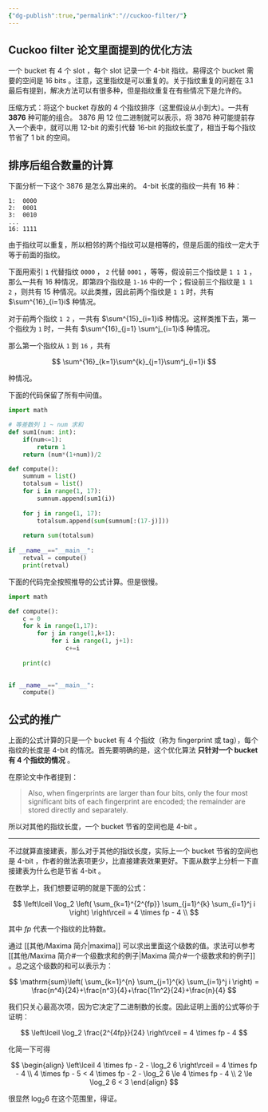 ```yaml
---
{"dg-publish":true,"permalink":"//cuckoo-filter/"}
---
```



## Cuckoo filter 论文里面提到的优化方法

一个 bucket 有 4 个 slot ，每个 slot 记录一个 4-bit 指纹。易得这个 bucket 需要的空间是 16 bits 。注意，这里指纹是可以重复的。关于指纹重复的问题在 3.1 最后有提到，解决方法可以有很多种，但是指纹重复在有些情况下是允许的。

压缩方式：将这个 bucket 存放的 4 个指纹排序（这里假设从小到大）。一共有 **3876** 种可能的组合。 3876 用 12 位二进制就可以表示，将 3876 种可能提前存入一个表中，就可以用 12-bit 的索引代替 16-bit 的指纹长度了，相当于每个指纹节省了 1 bit 的空间。

## 排序后组合数量的计算

下面分析一下这个 3876 是怎么算出来的。 4-bit 长度的指纹一共有 16 种：

```
1:  0000
2:  0001
3:  0010
...
16: 1111
```

由于指纹可以重复，所以相邻的两个指纹可以是相等的，但是后面的指纹一定大于等于前面的指纹。

下面用索引 `1` 代替指纹 `0000` ， `2` 代替 `0001` ，等等，假设前三个指纹是 `1 1 1` ，那么一共有 16 种情况，即第四个指纹是 `1-16` 中的一个；假设前三个指纹是 `1 1 2` ，则共有 15 种情况。以此类推，因此前两个指纹是 `1 1` 时，共有 $\sum^{16}_{i=1}i$ 种情况。

对于前两个指纹 `1 2` ，一共有 $\sum^{15}_{i=1}i$ 种情况。这样类推下去，第一个指纹为 `1` 时，一共有 $\sum^{16}_{j=1} \sum^j_{i=1}i$ 种情况。

那么第一个指纹从 `1` 到 `16` ，共有

$$
\sum^{16}_{k=1}\sum^{k}_{j=1}\sum^j_{i=1}i
$$

种情况。

下面的代码保留了所有中间值。

```python
import math

# 等差数列 1 ~ num 求和
def sum1(num: int):
    if(num<=1):
        return 1
    return (num*(1+num))/2

def compute():
    sumnum = list()
    totalsum = list()
    for i in range(1, 17):
        sumnum.append(sum1(i))
    
    for j in range(1, 17):
        totalsum.append(sum(sumnum[:(17-j)]))
    
    return sum(totalsum)
    
if __name__=="__main__":
    retval = compute()
    print(retval)
```

下面的代码完全按照推导的公式计算。但是很慢。

```python
import math

def compute():
    c = 0
    for k in range(1,17):
        for j in range(1,k+1):
            for i in range(1, j+1):
                c+=i
    
    print(c)

    
if __name__=="__main__":
    compute()
```

## 公式的推广

上面的公式计算的只是一个 bucket 有 4 个指纹（称为 fingerprint 或 tag），每个指纹的长度是 4-bit 的情况。首先要明确的是，这个优化算法 **只针对一个 bucket 有 4 个指纹的情况** 。

在原论文中作者提到：

> Also, when fingerprints are larger than four bits, only the four most significant bits of each fingerprint are encoded; the remainder are stored directly and separately.

所以对其他的指纹长度，一个 bucket 节省的空间也是 4-bit 。

---

不过就算直接建表，那么对于其他的指纹长度，实际上一个 bucket 节省的空间也是 4-bit ，作者的做法表项更少，比直接建表效果更好。下面从数学上分析一下直接建表为什么也是节省 4-bit 。

在数学上，我们想要证明的就是下面的公式：

$$
\left\lceil \log_2 \left( \sum_{k=1}^{2^{fp}} \sum_{j=1}^{k} \sum_{i=1}^j i \right) \right\rceil = 4 \times fp - 4 \\
$$

其中 $fp$ 代表一个指纹的比特数。

通过 [[其他/Maxima 简介\|maxima]] 可以求出里面这个级数的值。求法可以参考 [[其他/Maxima 简介#一个级数求和的例子\|Maxima 简介#一个级数求和的例子]] 。总之这个级数的和可以表示为：

$$
\mathrm{sum}\left( \sum_{k=1}^{n} \sum_{j=1}^{k} \sum_{i=1}^j i \right) = \frac{n^4}{24}+\frac{n^3}{4}+\frac{11n^2}{24}+\frac{n}{4}
$$

我们只关心最高次项，因为它决定了二进制数的长度。因此证明上面的公式等价于证明：

$$
\left\lceil \log_2 \frac{2^{4fp}}{24} \right\rceil = 4 \times fp - 4
$$

化简一下可得

$$
\begin{align}
	\left\lceil 4 \times fp - 2 - \log_2 6 \right\rceil = 4 \times fp - 4 \\
	4 \times fp - 5 < 4 \times fp - 2 - \log_2 6 \le 4 \times fp - 4 \\
	2 \le \log_2 6 < 3
\end{align}
$$

很显然 $\log_2 6$ 在这个范围里，得证。